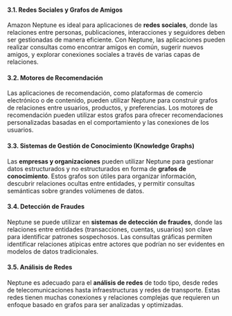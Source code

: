 #### 3.1. **Redes Sociales y Grafos de Amigos**

Amazon Neptune es ideal para aplicaciones de **redes sociales**, donde las relaciones entre personas, publicaciones, interacciones y seguidores deben ser gestionadas de manera eficiente. Con Neptune, las aplicaciones pueden realizar consultas como encontrar amigos en común, sugerir nuevos amigos, y explorar conexiones sociales a través de varias capas de relaciones.

#### 3.2. **Motores de Recomendación**

Las aplicaciones de recomendación, como plataformas de comercio electrónico o de contenido, pueden utilizar Neptune para construir grafos de relaciones entre usuarios, productos, y preferencias. Los motores de recomendación pueden utilizar estos grafos para ofrecer recomendaciones personalizadas basadas en el comportamiento y las conexiones de los usuarios.

#### 3.3. **Sistemas de Gestión de Conocimiento (Knowledge Graphs)**

Las **empresas y organizaciones** pueden utilizar Neptune para gestionar datos estructurados y no estructurados en forma de **grafos de conocimiento**. Estos grafos son útiles para organizar información, descubrir relaciones ocultas entre entidades, y permitir consultas semánticas sobre grandes volúmenes de datos.

#### 3.4. **Detección de Fraudes**

Neptune se puede utilizar en **sistemas de detección de fraudes**, donde las relaciones entre entidades (transacciones, cuentas, usuarios) son clave para identificar patrones sospechosos. Las consultas gráficas permiten identificar relaciones atípicas entre actores que podrían no ser evidentes en modelos de datos tradicionales.

#### 3.5. **Análisis de Redes**

Neptune es adecuado para el **análisis de redes** de todo tipo, desde redes de telecomunicaciones hasta infraestructuras y redes de transporte. Estas redes tienen muchas conexiones y relaciones complejas que requieren un enfoque basado en grafos para ser analizadas y optimizadas.